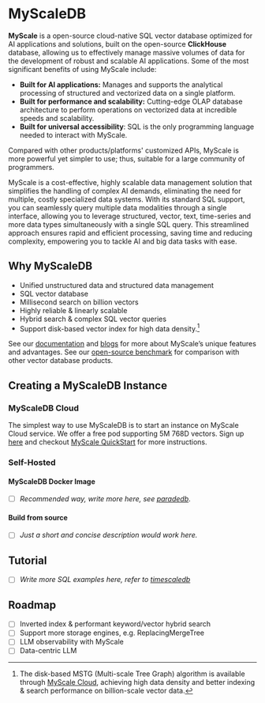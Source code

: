 # MyScaleDB

**MyScale** is a open-source cloud-native SQL vector database optimized for AI applications and solutions, built on the open-source **ClickHouse** database, allowing us to effectively manage massive volumes of data for the development of robust and scalable AI applications. Some of the most significant benefits of using MyScale include:

* **Built for AI applications:** Manages and supports the analytical processing of structured and vectorized data on a single platform.
* **Built for performance and scalability:** Cutting-edge OLAP database architecture to perform operations on vectorized data at incredible speeds and scalability.
* **Built for universal accessibility**: SQL is the only programming language needed to interact with MyScale.

Compared with other products/platforms' customized APIs, MyScale is more powerful yet simpler to use; thus, suitable for a large community of programmers.

MyScale is a cost-effective, highly scalable data management solution that simplifies the handling of complex AI demands, eliminating the need for multiple, costly specialized data systems. With its standard SQL support, you can seamlessly query multiple data modalities through a single interface, allowing you to leverage structured, vector, text, time-series and more data types simultaneously with a single SQL query. This streamlined approach ensures rapid and efficient processing, saving time and reducing complexity, empowering you to tackle AI and big data tasks with ease.

## Why MyScaleDB

* Unified unstructured data and structured data management
* SQL vector database
* Millisecond search on billion vectors
* Highly reliable & linearly scalable
* Hybrid search & complex SQL vector queries
* Support disk-based vector index for high data density.[^1]

See our [documentation](https://myscale.com/docs/en/) and [blogs](https://myscale.com/blog/) for more about MyScale’s unique features and advantages. See our [open-source benchmark](https://myscale.github.io/benchmark/) for comparison with other vector database products.

## Creating a MyScaleDB Instance

### MyScaleDB Cloud

The simplest way to use MyScaleDB is to start an instance on MyScale Cloud service. We offer a free pod supporting 5M 768D vectors. Sign up [here](https://myscale.com/) and checkout [MyScale QuickStart](https://myscale.com/docs/en/quickstart/) for more instructions.

### Self-Hosted

#### MyScaleDB Docker Image

* [ ] *Recommended way, write more here, see [paradedb](https://github.com/paradedb/paradedb?tab=readme-ov-file#paradedb-docker-image)*.

#### Build from source

* [ ] *Just a short and concise description would work here.*

## Tutorial

* [ ] *Write more SQL examples here, refer to [timescaledb](https://github.com/timescale/timescaledb?tab=readme-ov-file#using-timescaledb)*

## Roadmap

* [ ] Inverted index & performant keyword/vector hybrid search
* [ ] Support more storage engines, e.g. ReplacingMergeTree
* [ ] LLM observability with MyScale
* [ ] Data-centric LLM

[^1]: The disk-based MSTG (Multi-scale Tree Graph) algorithm is available through [MyScale Cloud](myscale.com), achieving high data density and better indexing & search performance on billion-scale vector data.
